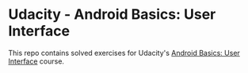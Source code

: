 # Udacity - Android Basics: User Interface
This repo contains solved exercises for Udacity's [Android Basics: User Interface](https://www.udacity.com/course/android-basics-user-interface--ud834) course.
